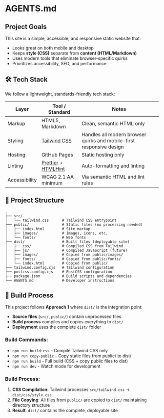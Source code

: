 # AGENTS.md

## Project Goals

This site is a simple, accessible, and responsive static website that:

- Looks great on both mobile and desktop
- Keeps **style (CSS)** separate from **content (HTML/Markdown)**
- Uses modern tools that eliminate browser-specific quirks
- Prioritizes accessibility, SEO, and performance

## 🛠️ Tech Stack

We follow a lightweight, standards-friendly tech stack:

| Layer         | Tool / Standard                                                     | Notes                                                                |
| ------------- | ------------------------------------------------------------------- | -------------------------------------------------------------------- |
| Markup        | HTML5, Markdown                                                     | Clean, semantic HTML only                                            |
| Styling       | [Tailwind CSS](https://tailwindcss.com/)                            | Handles all modern browser quirks and mobile-first responsive design |
| Hosting       | GitHub Pages                                                        | Static hosting only                                                  |
| Linting       | [Prettier](https://prettier.io/) + [HTMLHint](https://htmlhint.io/) | Auto-formatting and linting                                          |
| Accessibility | WCAG 2.1 AA minimum                                                 | Via semantic HTML and lint rules                                     |

## 📁 Project Structure

```plaintext
.
├── src/
│   └── tailwind.css      # Tailwind CSS entrypoint
├── public/               # Static files (no processing needed)
│   ├── index.html        # Site markup
│   ├── images/           # Images, icons, etc.
│   └── fonts/            # Web fonts
├── dist/                 # Built files (deployable site)
│   ├── css/              # Compiled CSS from Tailwind
│   ├── js/               # Compiled JavaScript (future)
│   ├── images/           # Copied from public/images/
│   ├── fonts/            # Copied from public/fonts/
│   └── index.html        # Copied from public/
├── tailwind.config.cjs   # Tailwind configuration
├── postcss.config.cjs    # PostCSS configuration
├── package.json          # Build scripts and dependencies
└── AGENTS.md             # Developer instructions
```

## 🚀 Build Process

This project follows **Approach 1** where `dist/` is the integration point:

- **Source files** (`src/`, `public/`) contain unprocessed files
- **Build process** compiles and copies everything to `dist/`
- **Deployment** uses the complete `dist/` folder

### Build Commands:
- `npm run build:css` - Compile Tailwind CSS only
- `npm run copy-public` - Copy static files from public/ to dist/
- `npm run build` - Full build (CSS + copy public files to dist)
- `npm run dev` - Watch mode for development

### Build Process:
1. **CSS Compilation**: Tailwind processes `src/tailwind.css` → `dist/css/style.css`
2. **File Copying**: All files from `public/` are copied to `dist/` maintaining directory structure
3. **Result**: `dist/` contains the complete, deployable site
